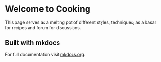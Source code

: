 # Welcome to Cooking

This page serves as a melting pot of different styles, techniques; as a basar for recipes and forum for discussions.

## Built with mkdocs

For full documentation visit [mkdocs.org](https://www.mkdocs.org).
